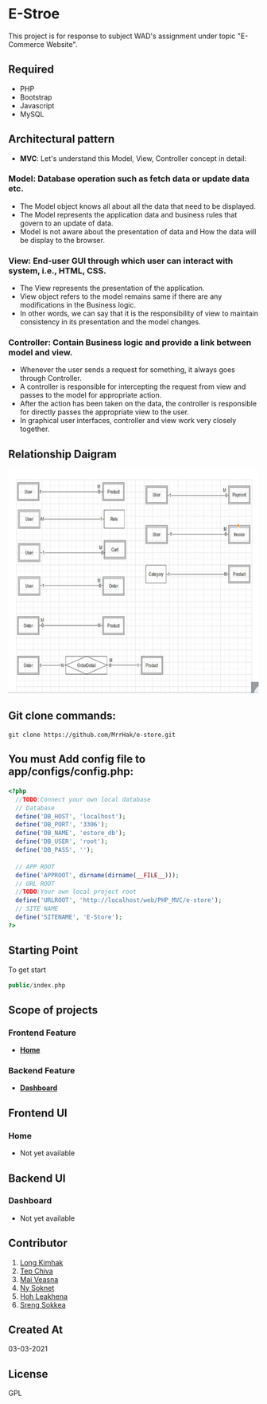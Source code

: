 # E-Stroe

This project is for response to subject WAD's assignment under topic "E-Commerce Website".

## Required
- PHP
- Bootstrap
- Javascript
- MySQL

## Architectural pattern
- **MVC**: Let's understand this Model, View, Controller concept in detail:

### Model: Database operation such as fetch data or update data etc.
- The Model object knows all about all the data that need to be displayed.
- The Model represents the application data and business rules that govern to an update of data.
- Model is not aware about the presentation of data and How the data will be display to the browser.
### View: End-user GUI through which user can interact with system, i.e., HTML, CSS.
- The View represents the presentation of the application.
- View object refers to the model remains same if there are any modifications in the Business logic.
- In other words, we can say that it is the responsibility of view to maintain consistency in its presentation and the model changes.
### Controller: Contain Business logic and provide a link between model and view.
- Whenever the user sends a request for something, it always goes through Controller.
- A controller is responsible for intercepting the request from view and passes to the model for appropriate action.
- After the action has been taken on the data, the controller is responsible for directly passes the appropriate view to the user.
- In graphical user interfaces, controller and view work very closely together.

## Relationship Daigram
<img height="450px" src="public/screenshots/relationship-daigram.jpg">

## Git clone commands:
```
git clone https://github.com/MrrHak/e-store.git
```

## You must Add config file to app/configs/config.php:
```php
<?php
  //TODO:Connect your own local database
  // Database
  define('DB_HOST', 'localhost');
  define('DB_PORT', '3306');
  define('DB_NAME', 'estore_db');
  define('DB_USER', 'root');
  define('DB_PASS', '');

  // APP ROOT
  define('APPROOT', dirname(dirname(__FILE__)));
  // URL ROOT
  //TODO:Your own local project root
  define('URLROOT', 'http://localhost/web/PHP_MVC/e-store');
  // SITE NAME
  define('SITENAME', 'E-Store');
?>
```

## Starting Point

To get start

```php
public/index.php
```

## Scope of projects

### Frontend Feature
- **[Home](#home)**
### Backend Feature
- **[Dashboard](#dashboard)**

## Frontend UI
### Home
- Not yet available

## Backend UI
### Dashboard
- Not yet available

## Contributor
1. [Long Kimhak](http://www.mrrhak.com)
2. [Tep Chiva](/#)
3. [Mai Veasna](/#)
4. [Ny Soknet](/#)
5. [Hoh Leakhena](/#)
6. [Sreng Sokkea](/#)

## Created At
03-03-2021

## License
GPL
